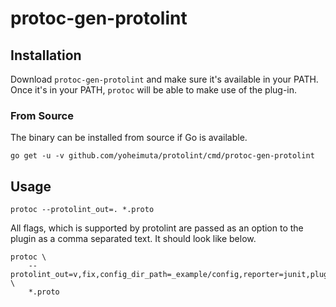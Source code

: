 # protoc-gen-protolint

## Installation

Download `protoc-gen-protolint` and make sure it's available in your PATH. Once it's
in your PATH, `protoc` will be able to make use of the plug-in.

### From Source

The binary can be installed from source if Go is available.

```
go get -u -v github.com/yoheimuta/protolint/cmd/protoc-gen-protolint
```

## Usage

```
protoc --protolint_out=. *.proto
```

All flags, which is supported by protolint are passed as an option to the plugin as a comma separated text. It should look like below.

```
protoc \
    --protolint_out=v,fix,config_dir_path=_example/config,reporter=junit,plugin=./plugin_example \
    *.proto
```

